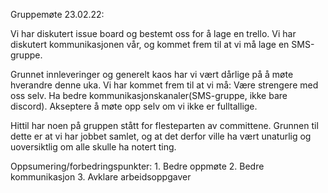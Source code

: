 Gruppemøte 23.02.22:

Vi har diskutert issue board og bestemt oss for å lage en trello.
Vi har diskutert kommunikasjonen vår, og kommet frem til at vi må lage en SMS-gruppe.

Grunnet innleveringer og generelt kaos har vi vært dårlige på å møte hverandre denne uka. Vi har kommet frem til at vi må:
    Være strengere med oss selv.
    Ha bedre kommunikasjonskanaler(SMS-gruppe, ikke bare discord).
    Akseptere å møte opp selv om vi ikke er fulltallige.

Hittil har noen på gruppen stått for flesteparten av committene. Grunnen til dette er at vi har jobbet samlet, og at det derfor ville ha vært unaturlig og uoversiktlig om alle skulle ha notert ting.


Oppsumering/forbedringspunkter:
    1. Bedre oppmøte
    2. Bedre kommunikasjon
    3. Avklare arbeidsoppgaver


